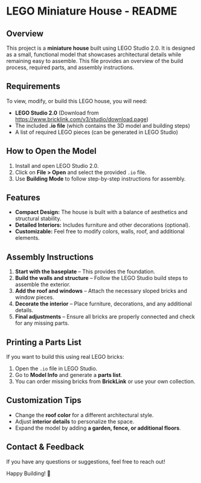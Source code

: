 # LEGO Miniature House - README

## Overview
This project is a **miniature house** built using LEGO Studio 2.0. It is designed as a small, functional model that showcases architectural details while remaining easy to assemble. This file provides an overview of the build process, required parts, and assembly instructions.

## Requirements
To view, modify, or build this LEGO house, you will need:
- **LEGO Studio 2.0** (Download from https://www.bricklink.com/v3/studio/download.page)
- The included **.io file** (which contains the 3D model and building steps)
- A list of required LEGO pieces (can be generated in LEGO Studio)

## How to Open the Model
1. Install and open LEGO Studio 2.0.
2. Click on **File > Open** and select the provided `.io` file.
3. Use **Building Mode** to follow step-by-step instructions for assembly.

## Features
- **Compact Design:** The house is built with a balance of aesthetics and structural stability.
- **Detailed Interiors:** Includes furniture and other decorations (optional).
- **Customizable:** Feel free to modify colors, walls, roof, and additional elements.

## Assembly Instructions
1. **Start with the baseplate** – This provides the foundation.
2. **Build the walls and structure** – Follow the LEGO Studio build steps to assemble the exterior.
3. **Add the roof and windows** – Attach the necessary sloped bricks and window pieces.
4. **Decorate the interior** – Place furniture, decorations, and any additional details.
5. **Final adjustments** – Ensure all bricks are properly connected and check for any missing parts.

## Printing a Parts List
If you want to build this using real LEGO bricks:
1. Open the `.io` file in LEGO Studio.
2. Go to **Model Info** and generate a **parts list**.
3. You can order missing bricks from **BrickLink** or use your own collection.

## Customization Tips
- Change the **roof color** for a different architectural style.
- Adjust **interior details** to personalize the space.
- Expand the model by adding **a garden, fence, or additional floors**.

## Contact & Feedback
If you have any questions or suggestions, feel free to reach out!  

Happy Building! 🚀  

